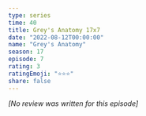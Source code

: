 ```yaml
---
type: series
time: 40
title: Grey's Anatomy 17x7
date: "2022-08-12T00:00:00"
name: "Grey's Anatomy"
season: 17
episode: 7
rating: 3
ratingEmoji: "⭐️⭐️⭐️"
share: false
---
```


_[No review was written for this episode]_
